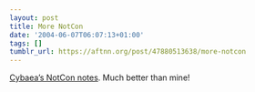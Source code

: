 ```yaml
---
layout: post
title: More NotCon
date: '2004-06-07T06:07:13+01:00'
tags: []
tumblr_url: https://aftnn.org/post/47880513638/more-notcon
---
```

<p><a href="http://www.cybaea.net/Journal/NotCon04.html">Cybaea&rsquo;s NotCon notes</a>. Much better than mine!</p>
